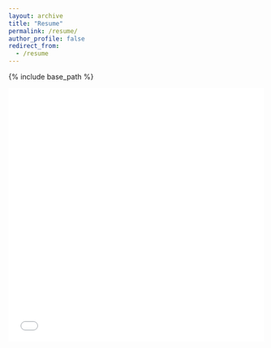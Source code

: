 ```yaml
---
layout: archive
title: "Resume"
permalink: /resume/
author_profile: false
redirect_from:
  - /resume
---
```


{% include base_path %}

<iframe src="/files/Abhinavk_Resume.pdf" width="100%" height="500" frameborder="no" border="0" marginwidth="0" marginheight="0"></iframe>
